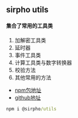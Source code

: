 ## sirpho utils

#### 集合了常用的工具类
1. 加解密工具类
2. 延时器
3. 事件工具类
4. 计算工具类与数字转换器
5. 校验方法
6. 其他常用的方法

- [npm包地址](https://www.npmjs.com/package/@sirpho/utils)
- [github地址](https://github.com/sirpho/utils)


```cmd
npm i @sirpho/utils
```